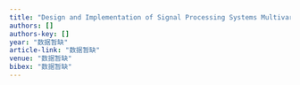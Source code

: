 ```yaml
---
title: "Design and Implementation of Signal Processing Systems Multivariate Fronthaul Quantization for Downlink C-RAN................ W. Lee, O. Simeone, J. Kang, and S. Shamai 5025 …"
authors: []
authors-key: []
year: "数据暂缺"
article-link: "数据暂缺"
venue: "数据暂缺"
bibex: "数据暂缺"
---
```

